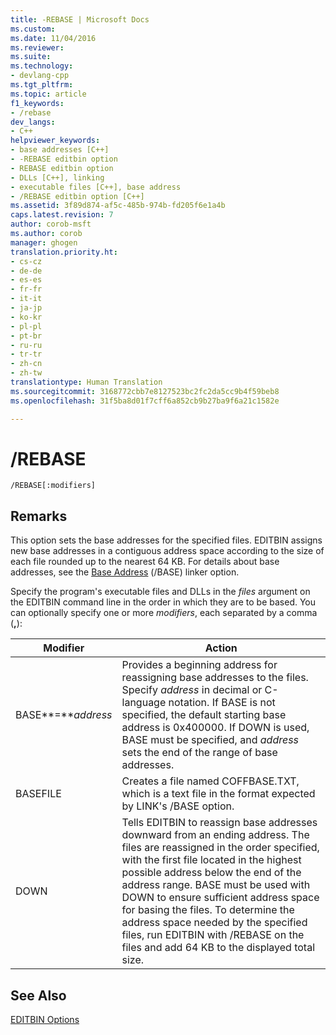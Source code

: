 ```yaml
---
title: -REBASE | Microsoft Docs
ms.custom: 
ms.date: 11/04/2016
ms.reviewer: 
ms.suite: 
ms.technology:
- devlang-cpp
ms.tgt_pltfrm: 
ms.topic: article
f1_keywords:
- /rebase
dev_langs:
- C++
helpviewer_keywords:
- base addresses [C++]
- -REBASE editbin option
- REBASE editbin option
- DLLs [C++], linking
- executable files [C++], base address
- /REBASE editbin option [C++]
ms.assetid: 3f89d874-af5c-485b-974b-fd205f6e1a4b
caps.latest.revision: 7
author: corob-msft
ms.author: corob
manager: ghogen
translation.priority.ht:
- cs-cz
- de-de
- es-es
- fr-fr
- it-it
- ja-jp
- ko-kr
- pl-pl
- pt-br
- ru-ru
- tr-tr
- zh-cn
- zh-tw
translationtype: Human Translation
ms.sourcegitcommit: 3168772cbb7e8127523bc2fc2da5cc9b4f59beb8
ms.openlocfilehash: 31f5ba8d01f7cff6a852cb9b27ba9f6a21c1582e

---
```

# /REBASE
```  
/REBASE[:modifiers]  
```  
  
## Remarks  
 This option sets the base addresses for the specified files. EDITBIN assigns new base addresses in a contiguous address space according to the size of each file rounded up to the nearest 64 KB. For details about base addresses, see the [Base Address](../../build/reference/base-base-address.md) (/BASE) linker option.  
  
 Specify the program's executable files and DLLs in the *files* argument on the EDITBIN command line in the order in which they are to be based. You can optionally specify one or more *modifiers*, each separated by a comma (**,**):  
  
|Modifier|Action|  
|--------------|------------|  
|BASE**=***address*|Provides a beginning address for reassigning base addresses to the files. Specify *address* in decimal or C-language notation. If BASE is not specified, the default starting base address is 0x400000. If DOWN is used, BASE must be specified, and *address* sets the end of the range of base addresses.|  
|BASEFILE|Creates a file named COFFBASE.TXT, which is a text file in the format expected by LINK's /BASE option.|  
|DOWN|Tells EDITBIN to reassign base addresses downward from an ending address. The files are reassigned in the order specified, with the first file located in the highest possible address below the end of the address range. BASE must be used with DOWN to ensure sufficient address space for basing the files. To determine the address space needed by the specified files, run EDITBIN with /REBASE on the files and add 64 KB to the displayed total size.|  
  
## See Also  
 [EDITBIN Options](../../build/reference/editbin-options.md)


<!--HONumber=Jan17_HO2-->


